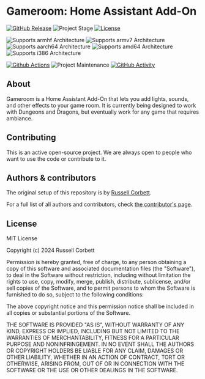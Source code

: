 # Gameroom: Home Assistant Add-On

[![GitHub Release][releases-shield]][releases]
![Project Stage][project-stage-shield]
[![License][license-shield]](LICENSE.md)

![Supports armhf Architecture][armhf-shield]
![Supports armv7 Architecture][armv7-shield]
![Supports aarch64 Architecture][aarch64-shield]
![Supports amd64 Architecture][amd64-shield]
![Supports i386 Architecture][i386-shield]

[![Github Actions][github-actions-shield]][github-actions]
![Project Maintenance][maintenance-shield]
[![GitHub Activity][commits-shield]][commits]

## About

Gameroom is a Home Assistant Add-On that lets you add lights, sounds, and other effects to your game room. It is currently being designed to work with Dungeons and Dragons, but eventually work for any game that requires ambiance.

## Contributing

This is an active open-source project. We are always open to people who want to
use the code or contribute to it.

## Authors & contributors

The original setup of this repository is by [Russell Corbett][russell].

For a full list of all authors and contributors,
check [the contributor's page][contributors].

## License

MIT License

Copyright (c) 2024 Russell Corbett

Permission is hereby granted, free of charge, to any person obtaining a copy
of this software and associated documentation files (the "Software"), to deal
in the Software without restriction, including without limitation the rights
to use, copy, modify, merge, publish, distribute, sublicense, and/or sell
copies of the Software, and to permit persons to whom the Software is
furnished to do so, subject to the following conditions:

The above copyright notice and this permission notice shall be included in all
copies or substantial portions of the Software.

THE SOFTWARE IS PROVIDED "AS IS", WITHOUT WARRANTY OF ANY KIND, EXPRESS OR
IMPLIED, INCLUDING BUT NOT LIMITED TO THE WARRANTIES OF MERCHANTABILITY,
FITNESS FOR A PARTICULAR PURPOSE AND NONINFRINGEMENT. IN NO EVENT SHALL THE
AUTHORS OR COPYRIGHT HOLDERS BE LIABLE FOR ANY CLAIM, DAMAGES OR OTHER
LIABILITY, WHETHER IN AN ACTION OF CONTRACT, TORT OR OTHERWISE, ARISING FROM,
OUT OF OR IN CONNECTION WITH THE SOFTWARE OR THE USE OR OTHER DEALINGS IN THE
SOFTWARE.

[aarch64-shield]: https://img.shields.io/badge/aarch64-yes-green.svg
[amd64-shield]: https://img.shields.io/badge/amd64-yes-green.svg
[armhf-shield]: https://img.shields.io/badge/armhf-no-red.svg
[armv7-shield]: https://img.shields.io/badge/armv7-yes-green.svg
[commits-shield]: https://img.shields.io/github/commit-activity/y/russell-corbett/gameroom.svg
[commits]: https://github.com/russell-corbett/gameroom/commits/main
[contributors]: https://github.com/russell-corbett/gameroom/graphs/contributors
[discord-ha]: https://discord.gg/c5DvZ4e
[discord-shield]: https://img.shields.io/discord/478094546522079232.svg
[discord]: https://discord.me/hassioaddons
[docs]: https://github.com/russell-corbett/gameroom/blob/main/example/DOCS.md
[russell]: https://github.com/russell-corbett
[github-actions-shield]: https://github.com/russell-corbett/gameroom/workflows/CI/badge.svg
[github-actions]: https://github.com/russell-corbett/gameroom/actions
[i386-shield]: https://img.shields.io/badge/i386-no-red.svg
[issue]: https://github.com/russell-corbett/gameroom/issues
[license-shield]: https://img.shields.io/github/license/russell-corbett/gameroom.svg
[maintenance-shield]: https://img.shields.io/maintenance/yes/2024.svg
[project-stage-shield]: https://img.shields.io/badge/project%20stage-production%20ready-brightgreen.svg
[releases-shield]: https://img.shields.io/github/release/russell-corbett/gameroom.svg
[releases]: https://github.com/russell-corbett/gameroom/releases
[repository]: https://github.com/hassio-addons/repository
